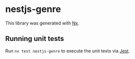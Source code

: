# nestjs-genre

This library was generated with [Nx](https://nx.dev).

## Running unit tests

Run `nx test nestjs-genre` to execute the unit tests via [Jest](https://jestjs.io).
